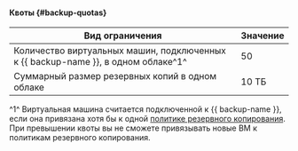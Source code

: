 #### Квоты {#backup-quotas}

Вид ограничения | Значение
--- | ---
Количество виртуальных машин, подключенных к {{ backup-name }}, в одном облаке^1^ | 50
Суммарный размер резервных копий в одном облаке | 10 ТБ

^1^ Виртуальная машина считается подключенной к {{ backup-name }}, если она привязана хотя бы к одной [политике резервного копирования](../backup/concepts/policy.md). При превышении квоты вы не сможете привязывать новые ВМ к политикам резервного копирования.